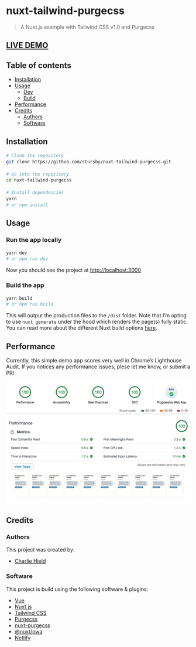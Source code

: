 # nuxt-tailwind-purgecss

> A Nuxt.js example with Tailwind CSS v1.0 and Purgecss

## [LIVE DEMO](https://nuxt-tailwind-purgecss.netlify.com)

## Table of contents

- [Installation](#installation)
- [Usage](#usage)
  - [Dev](#run-the-app-locally)
  - [Build](#build-the-app)
- [Performance](#performance)
- [Credits](#credits)
  - [Authors](#authors)
  - [Software](#software)

## Installation

```bash
# Clone the repository
git clone https://github.com/stursby/nuxt-tailwind-purgecss.git

# Go into the repository
cd nuxt-tailwind-purgecss

# Install dependencies
yarn
# or npm install
```

## Usage

### Run the app locally

```bash
yarn dev
# or npm run dev
```

Now you should see the project at [http://localhost:3000](http://localhost:3000)

### Build the app

```bash
yarn build
# or npm run build
```

This will output the production files to the `/dist` folder. Note that I’m opting to use `nuxt generate` under the hood which renders the page(s) fully static. You can read more about the different Nuxt build options [here](https://nuxtjs.org/guide/commands/).

## Performance

Currently, this simple demo app scores very well in Chrome’s Lighthouse Audit. If you notices any performance issues, plese let me know, or submit a PR!

![lighthouse audit](.github/results.png)

## Credits

### Authors

This project was created by:

- [Charlie Hield](https://github.com/stursby)

### Software

This project is build using the following software & plugins:

- [Vue](https://vuejs.org/)
- [Nuxt.js](https://nuxtjs.org/)
- [Tailwind CSS](http://showdownjs.github.io/showdown/)
- [Purgecss](https://github.com/FullHuman/purgecss)
- [nuxt-purgecss](https://github.com/Developmint/nuxt-purgecss)
- [@nuxt/pwa](https://pwa.nuxtjs.org/)
- [Netlify](https://www.netlify.com/)
